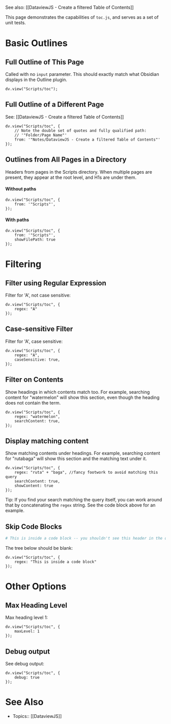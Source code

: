 See also: [[DataviewJS - Create a filtered Table of Contents]]

This page demonstrates the capabilities of `toc.js`, and serves as a set of unit tests.

# Basic Outlines

## Full Outline of This Page

Called with no `input` parameter. This should exactly match what Obsidian displays in the Outline plugin.

```dataviewjs
dv.view("Scripts/toc");
```

## Full Outline of a Different Page

See: [[DataviewJS - Create a filtered Table of Contents]]

```dataviewjs
dv.view("Scripts/toc", {
    // Note the double set of quotes and fully qualified path:
    // '"Folder/Page Name"'
    from: '"Notes/DataviewJS - Create a filtered Table of Contents"'
});
```

## Outlines from All Pages in a Directory

Headers from pages in the Scripts directory. When multiple pages are present, they appear at the root level, and H1s are under them.

#### Without paths

```dataviewjs
dv.view("Scripts/toc", {
    from: '"Scripts"',
});
```

#### With paths

```dataviewjs
dv.view("Scripts/toc", {
    from: '"Scripts"',
    showFilePath: true
});
```

# Filtering

## Filter using Regular Expression

Filter for 'A', not case sensitive:

```dataviewjs
dv.view("Scripts/toc", {
    regex: "A"
});
```

## Case-sensitive Filter

Filter for 'A', case sensitive:

```dataviewjs
dv.view("Scripts/toc", {
    regex: "A",
    caseSensitive: true,
});
```

## Filter on Contents

Show headings in which contents match too. For example, searching content for "watermelon" will show this section, even though the heading does not contain the term.

```dataviewjs
dv.view("Scripts/toc", {
    regex: "watermelon",
    searchContent: true,
});
```

## Display matching content

Show matching contents under headings. For example, searching content for "rutabaga" will show this section and the matching text under it.  


```dataviewjs
dv.view("Scripts/toc", {
    regex: "ruta" + "baga", //fancy footwork to avoid matching this query
    searchContent: true,
    showContent: true
});
```

Tip: If you find your search matching the query itself, you can work around that by concatenating the `regex` string.  See the code block above for an example.

## Skip Code Blocks

```python
# This is inside a code block -- you shouldn't see this header in the outline!
```

The tree below should be blank:

```dataviewjs
dv.view("Scripts/toc", {
    regex: "This is inside a code block"
});
```

# Other Options

## Max Heading Level

Max heading level 1:

```dataviewjs
dv.view("Scripts/toc", {
    maxLevel: 1
});
```

## Debug output

See debug output:

```dataviewjs
dv.view("Scripts/toc", {
    debug: true
});
```


# See Also

- Topics:: [[DataviewJS]]